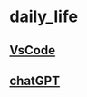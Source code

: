 # daily_life

## [VsCode](https://github.com/letianpai5/daily_life/blob/main/vscode.md)

## [chatGPT](https://github.com/letianpai5/daily_life/blob/main/chatGPT.md)
